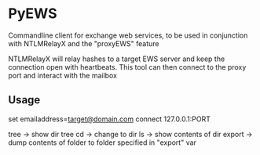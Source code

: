 PyEWS
=====

Commandline client for exchange web services, to be used in conjunction with NTLMRelayX and the "proxyEWS" feature

NTLMRelayX will relay hashes to a target EWS server and keep the connection open with heartbeats. This tool can then connect to the proxy port and interact with the mailbox

Usage
-----

set emailaddress=target@domain.com
connect 127.0.0.1:PORT

tree -> show dir tree
cd -> change to dir
ls -> show contents of dir
export -> dump contents of folder to folder specified in "export" var

